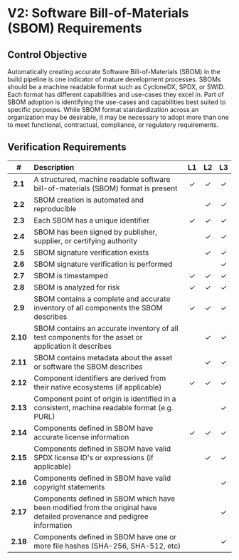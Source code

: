 # V2: Software Bill-of-Materials (SBOM) Requirements

## Control Objective

Automatically creating accurate Software Bill-of-Materials (SBOM) in the build pipeline is one indicator of mature
development processes. SBOMs should be a machine readable format such as CycloneDX, SPDX, or SWID. 
Each format has different capabilities and use-cases they excel in. Part of SBOM adoption is identifying the use-cases 
and capabilities best suited to specific purposes. While SBOM format standardization across an organization may be 
desirable, it may be necessary to adopt more than one to meet functional, contractual, compliance, or regulatory 
requirements.

## Verification Requirements

| # | Description | L1 | L2 | L3 |
| :---: | :--- | :---: | :---: | :---: |
| **2.1** | A structured, machine readable software bill-of-materials (SBOM) format is present | ✓ | ✓ | ✓ |
| **2.2** | SBOM creation is automated and reproducible | | ✓ | ✓ |
| **2.3** | Each SBOM has a unique identifier | ✓ | ✓ | ✓ |
| **2.4** | SBOM has been signed by publisher, supplier, or certifying authority | | ✓ | ✓ |
| **2.5** | SBOM signature verification exists | | ✓ | ✓ |
| **2.6** | SBOM signature verification is performed | | | ✓ |
| **2.7** | SBOM is timestamped | ✓ | ✓ | ✓ |
| **2.8** | SBOM is analyzed for risk | ✓ | ✓ | ✓ |
| **2.9** | SBOM contains a complete and accurate inventory of all components the SBOM describes | ✓ | ✓ | ✓ |
| **2.10** | SBOM contains an accurate inventory of all test components for the asset or application it describes | | ✓ | ✓ |
| **2.11** | SBOM contains metadata about the asset or software the SBOM describes | | ✓ | ✓ |
| **2.12** | Component identifiers are derived from their native ecosystems (if applicable) | ✓ | ✓ | ✓ |
| **2.13** | Component point of origin is identified in a consistent, machine readable format (e.g. PURL) | | | ✓ |
| **2.14** | Components defined in SBOM have accurate license information | ✓ | ✓ | ✓ |
| **2.15** | Components defined in SBOM have valid SPDX license ID's or expressions (if applicable) | | ✓ | ✓ |
| **2.16** | Components defined in SBOM have valid copyright statements | | | ✓ |
| **2.17** | Components defined in SBOM which have been modified from the original have detailed provenance and pedigree information  | | | ✓ |
| **2.18** | Components defined in SBOM have one or more file hashes (SHA-256, SHA-512, etc) | | | ✓ |
